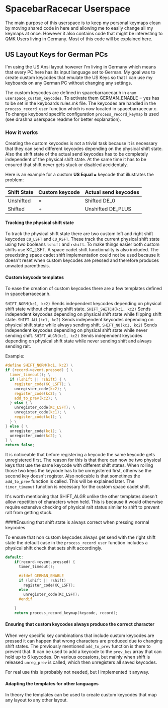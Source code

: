 # SpacebarRacecar Userspace

The main purpose of this userspace is to keep my personal keymaps clean by moving shared code in here and allowing me to easily change all my keymaps at once. However it also contains code that might be interesting to QMK Users living in Germany. Most of this code will be explained here.


## US Layout Keys for German PCs

I'm using the US Ansi layout however I'm living in Germany which means that every PC here has its input language set to German. My goal was to create custom keycodes that emulate the US Keys so that I can use my keyboards on any German PC without changing any settings.

The custom keycodes are defined in spacebarracecar.h in `enum userspace_custom_keycodes`. To activate them GERMAN_ENABLE = yes has to be set in the keyboards rules.mk file. The keycodes are handled in the `process_record_user` function which is now located in spacebarracecar.c. To change keyboard specific configuration `process_record_keymap` is used (see drashna userspace readme for better explanation).

### How it works

Creating the custom keycodes is not a trivial task because it is necessary that they can send different keycodes depending on the physical shift state. Also the shift state of the actual send keycodes has to be completely independent of the physical shift state. At the same time it has to be ensured that shift never gets stuck or disabled accidentaly.

Here is an example for a custom **US Equal =** keycode that illustrates the problem:

| Shift State | Custom keycode | Actual send keycodes |
|-------------|----------------|----------------------|
| Unshifted   | =              | Shifted DE_0         |
| Shifted     | +              | Unshifted DE_PLUS    |

#### Tracking the physical shift state

To track the physical shift state there are two custom left and right shift keycodes `CU_LSFT` and `CU_RSFT`. These track the current physical shift state using two booleans `lshift` and `rshift`. To make things easier both custom shifts use KC_LSFT. A space cadet shift functionality is also included. The preexisting space cadet shift implementation could not be used because it doesn't reset when custom keycodes are pressed and therefore produces unwated parenthesis. 

#### Custom keycode templates

To ease the creation of custom keycodes there are a few templates defined in spacebarracecar.h.

`SHIFT_NORM(kc1, kc2)` Sends independent keycodes depending on physical shift state without changing shift state.
`SHIFT_SWITCH(kc1, kc2)` Sends independent keycodes depending on physical shift state while flipping shift state.
`SHIFT_ALL(kc1, kc2)` Sends independent keycodes depending on physical shift state while always sending shift.
`SHIFT_NO(kc1, kc2)` Sends independent keycodes depending on physical shift state while never sending shift.
`SHIFT_ALGR(kc1, kc2)` Sends independent keycodes depending on physical shift state while never sending shift and always sending ralt.

Example:
```c
#define SHIFT_NORM(kc1, kc2) \
if (record->event.pressed) { \
  timer_timeout(); \
  if (lshift || rshift) { \
    register_code(KC_LSFT); \
    unregister_code(kc2); \
    register_code(kc2); \
    add_to_prev(kc2); \
  } else { \
    unregister_code(KC_LSFT); \
    unregister_code(kc1); \
    register_code(kc1); \
  } \
} else { \
  unregister_code(kc1); \
  unregister_code(kc2); \
} \
return false;
```

It is noticeable that before registering a keycode the same keycode gets unregistered first. The reason for this is that there can now be two physical keys that use the same keycode with different shift states. When rolling those two keys the keycode has to be unregistered first, otherwise the second key doesn't register. Also noticable is that sometimes the `add_to_prev` function is called. This will be explained later. The `timer_timeout` function is necessary for the custom space cadet shift.

It's worth mentioning that SHIFT_ALGR unlike the other templates doesn't allow repetition of characters when held. This is because it would otherwise require extensive checking of physical ralt status similar to shift to prevent ralt from getting stuck.

####Ensuring that shift state is always correct when pressing normal keycodes

To ensure that non custom keycodes always get send with the right shift state the default case in the `process_record_user` function includes a physical shift check that sets shift accordingly.

```c
default:
    if(record->event.pressed) {
      timer_timeout();

      #ifdef GERMAN_ENABLE
      if (lshift || rshift)
        register_code(KC_LSFT);
      else
        unregister_code(KC_LSFT);
      #endif

    }
    return process_record_keymap(keycode, record);
```

#### Ensuring that custom keycodes always produce the correct character

When very specific key combinations that include custom keycodes are pressed it can happen that wrong characters are produced due to changing shift states. The previously mentioned `add_to_prev` function is there to prevent that. It can be used to add a keycode to the `prev_kcs` array that can hold up to 6 keycodes. On various occasions, but mainly when shift is released `unreg_prev` is called, which then unregisters all saved keycodes.

For real use this is probably not needed, but I implemented it anyway.

#### Adapting the templates for other languages

In theory the templates can be used to create custom keycodes that map any layout to any other layout.
